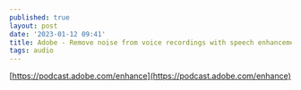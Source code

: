 ```yaml
---
published: true
layout: post
date: '2023-01-12 09:41'
title: Adobe - Remove noise from voice recordings with speech enhancement
tags: audio 
---
```

[https://podcast.adobe.com/enhance](https://podcast.adobe.com/enhance)
